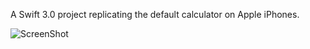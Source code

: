 A Swift 3.0 project replicating the default calculator on Apple iPhones.

![ScreenShot](AppIcon.appiconset/iPhoneCalculatorScreenShot.png)

